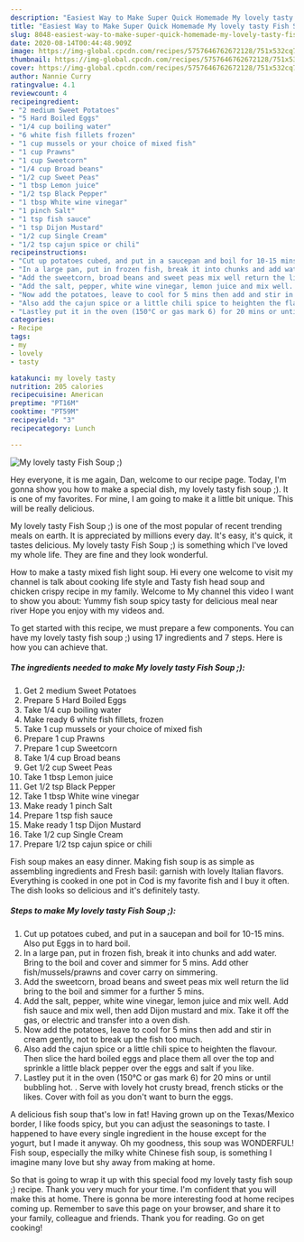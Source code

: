 ```yaml
---
description: "Easiest Way to Make Super Quick Homemade My lovely tasty Fish Soup  ;)"
title: "Easiest Way to Make Super Quick Homemade My lovely tasty Fish Soup  ;)"
slug: 8048-easiest-way-to-make-super-quick-homemade-my-lovely-tasty-fish-soup
date: 2020-08-14T00:44:48.909Z
image: https://img-global.cpcdn.com/recipes/5757646762672128/751x532cq70/my-lovely-tasty-fish-soup-recipe-main-photo.jpg
thumbnail: https://img-global.cpcdn.com/recipes/5757646762672128/751x532cq70/my-lovely-tasty-fish-soup-recipe-main-photo.jpg
cover: https://img-global.cpcdn.com/recipes/5757646762672128/751x532cq70/my-lovely-tasty-fish-soup-recipe-main-photo.jpg
author: Nannie Curry
ratingvalue: 4.1
reviewcount: 4
recipeingredient:
- "2 medium Sweet Potatoes"
- "5 Hard Boiled Eggs"
- "1/4 cup boiling water"
- "6 white fish fillets frozen"
- "1 cup mussels or your choice of mixed fish"
- "1 cup Prawns"
- "1 cup Sweetcorn"
- "1/4 cup Broad beans"
- "1/2 cup Sweet Peas"
- "1 tbsp Lemon juice"
- "1/2 tsp Black Pepper"
- "1 tbsp White wine vinegar"
- "1 pinch Salt"
- "1 tsp fish sauce"
- "1 tsp Dijon Mustard"
- "1/2 cup Single Cream"
- "1/2 tsp cajun spice or chili"
recipeinstructions:
- "Cut up potatoes cubed, and put in a saucepan and boil for 10-15 mins. Also put Eggs in to hard boil."
- "In a large pan, put in frozen fish, break it into chunks and add water. Bring to the boil and cover and simmer for 5 mins. Add other fish/mussels/prawns and cover carry on simmering."
- "Add the sweetcorn, broad beans and sweet peas mix well return the lid bring to the boil and simmer for a further 5 mins."
- "Add the salt, pepper, white wine vinegar, lemon juice and mix well. Add fish sauce and mix well, then add Dijon mustard and mix. Take it off the gas, or electric and transfer into a oven dish."
- "Now add the potatoes, leave to cool for 5 mins then add and stir in cream gently, not to break up the fish too much."
- "Also add the cajun spice or a little chili spice to heighten the flavour. Then slice the hard boiled eggs and place them all over the top and sprinkle a little black pepper over the eggs and salt if you like."
- "Lastley put it in the oven (150°C or gas mark 6) for 20 mins or until bubbling hot. . Serve with lovely hot crusty bread, french sticks or the likes. Cover with foil as you don&#39;t want to burn the eggs."
categories:
- Recipe
tags:
- my
- lovely
- tasty

katakunci: my lovely tasty 
nutrition: 205 calories
recipecuisine: American
preptime: "PT16M"
cooktime: "PT59M"
recipeyield: "3"
recipecategory: Lunch

---
```



![My lovely tasty Fish Soup  ;)](https://img-global.cpcdn.com/recipes/5757646762672128/751x532cq70/my-lovely-tasty-fish-soup-recipe-main-photo.jpg)

Hey everyone, it is me again, Dan, welcome to our recipe page. Today, I'm gonna show you how to make a special dish, my lovely tasty fish soup  ;). It is one of my favorites. For mine, I am going to make it a little bit unique. This will be really delicious.

My lovely tasty Fish Soup  ;) is one of the most popular of recent trending meals on earth. It is appreciated by millions every day. It's easy, it's quick, it tastes delicious. My lovely tasty Fish Soup  ;) is something which I've loved my whole life. They are fine and they look wonderful.

How to make a tasty mixed fish light soup. Hi every one welcome to visit my channel is talk about cooking life style and Tasty fish head soup and chicken crispy recipe in my family. Welcome to My channel this video I want to show you about: Yummy fish soup spicy tasty for delicious meal near river Hope you enjoy with my videos and.


To get started with this recipe, we must prepare a few components. You can have my lovely tasty fish soup  ;) using 17 ingredients and 7 steps. Here is how you can achieve that.

<!--inarticleads1-->

##### The ingredients needed to make My lovely tasty Fish Soup  ;):

1. Get 2 medium Sweet Potatoes
1. Prepare 5 Hard Boiled Eggs
1. Take 1/4 cup boiling water
1. Make ready 6 white fish fillets, frozen
1. Take 1 cup mussels or your choice of mixed fish
1. Prepare 1 cup Prawns
1. Prepare 1 cup Sweetcorn
1. Take 1/4 cup Broad beans
1. Get 1/2 cup Sweet Peas
1. Take 1 tbsp Lemon juice
1. Get 1/2 tsp Black Pepper
1. Take 1 tbsp White wine vinegar
1. Make ready 1 pinch Salt
1. Prepare 1 tsp fish sauce
1. Make ready 1 tsp Dijon Mustard
1. Take 1/2 cup Single Cream
1. Prepare 1/2 tsp cajun spice or chili


Fish soup makes an easy dinner. Making fish soup is as simple as assembling ingredients and Fresh basil: garnish with lovely Italian flavors. Everything is cooked in one pot in Cod is my favorite fish and I buy it often. The dish looks so delicious and it&#39;s definitely tasty. 

<!--inarticleads2-->

##### Steps to make My lovely tasty Fish Soup  ;):

1. Cut up potatoes cubed, and put in a saucepan and boil for 10-15 mins. Also put Eggs in to hard boil.
1. In a large pan, put in frozen fish, break it into chunks and add water. Bring to the boil and cover and simmer for 5 mins. Add other fish/mussels/prawns and cover carry on simmering.
1. Add the sweetcorn, broad beans and sweet peas mix well return the lid bring to the boil and simmer for a further 5 mins.
1. Add the salt, pepper, white wine vinegar, lemon juice and mix well. Add fish sauce and mix well, then add Dijon mustard and mix. Take it off the gas, or electric and transfer into a oven dish.
1. Now add the potatoes, leave to cool for 5 mins then add and stir in cream gently, not to break up the fish too much.
1. Also add the cajun spice or a little chili spice to heighten the flavour. Then slice the hard boiled eggs and place them all over the top and sprinkle a little black pepper over the eggs and salt if you like.
1. Lastley put it in the oven (150°C or gas mark 6) for 20 mins or until bubbling hot. . Serve with lovely hot crusty bread, french sticks or the likes. Cover with foil as you don&#39;t want to burn the eggs.


A delicious fish soup that&#39;s low in fat! Having grown up on the Texas/Mexico border, I like foods spicy, but you can adjust the seasonings to taste. I happened to have every single ingredient in the house except for the yogurt, but I made it anyway. Oh my goodness, this soup was WONDERFUL! Fish soup, especially the milky white Chinese fish soup, is something I imagine many love but shy away from making at home. 

So that is going to wrap it up with this special food my lovely tasty fish soup  ;) recipe. Thank you very much for your time. I'm confident that you will make this at home. There is gonna be more interesting food at home recipes coming up. Remember to save this page on your browser, and share it to your family, colleague and friends. Thank you for reading. Go on get cooking!
